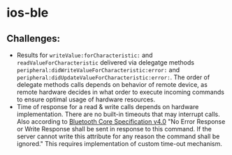 # ios-ble

## Challenges:
* Results for `writeValue:forCharacteristic:` and `readValueForCharacteristic` delivered via delegatge methods `peripheral:didWriteValueForCharacteristic:error:` and `peripheral:didUpdateValueForCharacteristic:error:`. The order of delegate methods calls depends on behavior of remote device, as remote hardware decides in what order to execute incoming commands to ensure optimal usage of hardware resources.
* Time of response for a read & write calls depends on hardware implementation. There are no built-in timeouts that may interrupt calls. Also according to [Bluetooth Core Specification v4.0](https://www.bluetooth.org/docman/handlers/downloaddoc.ashx?doc_id=229737) "No Error Response or Write Response shall be sent in response to this command. If the server cannot write this attribute for any reason the command shall be ignored." This requires implementation of custom time-out mechanism.
